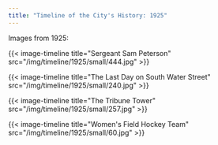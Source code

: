 ```yaml
---
title: "Timeline of the City's History: 1925"
---
```

Images from 1925:

{{< image-timeline title="Sergeant Sam Peterson" src="/img/timeline/1925/small/444.jpg" >}}

{{< image-timeline title="The Last Day on South Water Street" src="/img/timeline/1925/small/240.jpg" >}}

{{< image-timeline title="The Tribune Tower" src="/img/timeline/1925/small/257.jpg" >}}

{{< image-timeline title="Women's Field Hockey Team" src="/img/timeline/1925/small/60.jpg" >}}
